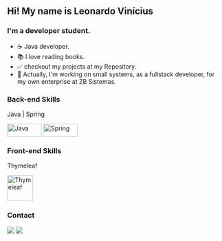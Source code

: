 ## Hi! My name is Leonardo Vinícius 

### I'm a developer student.

- :coffee: Java developer.
- 📚 I love reading books.
- :white_check_mark: checkout my projects at my Repository.
- :handbag: Actually, I'm working on small systems, as a fullstack developer, for my own enterprise at ZB Sistemas.

### Back-end Skills
<div style="display: inline_block">
   <p>Java | Spring</p>
   <img align="center" alt="Java" height="30" width="80" src="https://img.shields.io/badge/Java-ED8B00?style=for-the-badge&logo=java&logoColor=white"></>
   <img align="center" alt="Spring" height="30" width="80" src="https://img.shields.io/badge/spring-%236DB33F.svg?style=for-the-badge&logo=spring&logoColor=white"></>
</div>

### Front-end Skills
<div style="display: inline_block">
   <p>Thymeleaf</p>
   <img align="center" alt="Thymeleaf" height="60" width="60" src="https://www.thymeleaf.org/doc/images/thymeleaf.png"></>
</div>

### Contact
<div style="display: inline_block">
  	<a href = "mailto:leonardoviniciuswd@gmail.com" target="_blank"><img src="https://img.shields.io/badge/-Gmail-%23333?style=for-the-badge&logo=gmail&logoColor=white" target="_blank"></a>
 	<a href="https://www.linkedin.com/in/leonardowd/" target="_blank"><img src="https://img.shields.io/badge/-LinkedIn-%230077B5?style=for-the-badge&logo=linkedin&logoColor=white" target="_blank"></a> 
</div>

<!-- https://media.giphy.com/media/3oriNLx3dUqFgVi86I/giphy.gif?cid=ecf05e47qub63oti6aevmdbjhyq7ynsiyvh1tvlc5bij968e&rid=giphy.gif&ct=g
